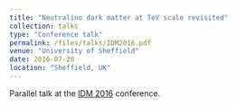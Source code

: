 ```yaml
---
title: "Neutralino dark matter at TeV scale revisited"
collection: talks
type: "Conference talk"
permalink: /files/talks/IDM2016.pdf
venue: "University of Sheffield"
date: 2016-07-20
location: "Sheffield, UK"
---
```


Parallel talk at the [IDM 2016](https://indico.cern.ch/event/922783/) conference.
